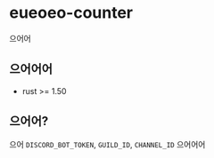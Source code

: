 # eueoeo-counter

으어어

## 으어어어

- rust >= 1.50

## 으어어?

으어 `DISCORD_BOT_TOKEN`, `GUILD_ID`, `CHANNEL_ID` 으어어어
